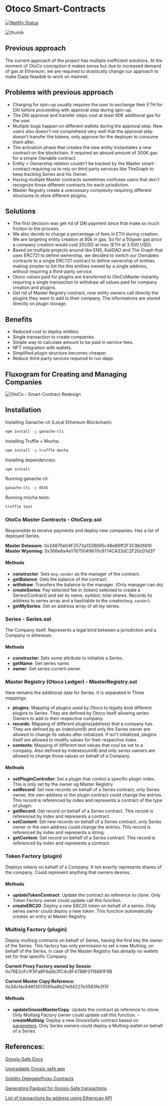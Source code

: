 # Otoco Smart-Contracts

[![Netlify Status](https://api.netlify.com/api/v1/badges/9d93e4b2-86e3-4bad-a5c4-dd1570f80680/deploy-status)](https://app.netlify.com/sites/upbeat-shaw-75fa27/deploys)

![thumb](https://user-images.githubusercontent.com/13040410/102030750-b10ef880-3d92-11eb-9041-edc18c9249ae.png)

## Previous approach

The current approach of the project has multiple inefficient solutions.
At the moment of OtoCo conception it makes sense but due to increased demand of gas at Ethereum, we are required to drastically change our approach to make Dapp feasible to work on mainnet.

## Problems with previous approach

- Charging for spin-up usually requires the user to exchange their ETH for DAI before proceeding with approval step during spin-up.
- The DAI approval and transfer steps cost at least 90K additional gas for the user.
- Multiple bugs happen on different wallets during the approval step. New users also doesn't not comprehend very well that the approval step doesn't transfer the tokens, only approve for the deployer to consume them after. 
- The activation phase that creates the new entity instantiates a new contract on the blockchain. It required an absurd amount of 300K gas for a simple Ownable contract.
- Entity > Ownership relation couldn't be tracked by the Master smart-contract requiring us to rely on third party services like TheGraph to keep tracking Series and his Owner.
- Having multiple Master contracts sometimes confuses users that don't recognize those different contracts for each jurisdiction.
- Master Registry create a unecessary complexity requiring different structures to store different plugins.

## Solutions

- The first decision was get rid of DAI payment since that make so much friction to the process.
- We also decide to charge a percentage of fees in ETH during creation. We are targeting entity creation at 80k in gas. So for a 50gwei gas price a company creation would cost 20USD at max (ETH at 3.500 USD).
- Based on multiple projects around like ENS, KaliDAO and The Graph that uses ERC721 to define ownership, we decided to switch our Ownables contracts to a single ERC721 contract to define ownership of entities making simpler to list the this entities owned by a single address, without requiring a third-party service.
- Otoco values paid for plugins are transferred to OtoCoMaster instantly requiring a single transaction to withdraw all values paid for company creation and plugins.
- Get rid of Master Registry contract, now entity owners call directly the plugins they want to add to their company. The informations are stored directly on plugin storage.

## Benefits

- Reduced cost to deploy entities.
- Single transaction to create companies.
- Simple way to calculate amount to be paid in service fees.
- NFT integration with wallets.
- Simplified plugin structure becomes cheaper.
- Reduce third-party sevices required to run dapp.

## Fluxogram for Creating and Managing Companies

![OtoCo - Smart-Contract Redesign](https://user-images.githubusercontent.com/13040410/162817394-d8607038-9fc7-471e-b7b7-d88947f1657e.png)

## Installation

Installing Ganache-cli (Local Ethereum Blockchain):

```sh
npm install -g ganache-cli
```

Installing Truffle + Mocha:

```sh
npm install -g truffle mocha
```

Installing dependencies:

```sh
npm install
```

Running ganache cli:

```sh
ganache-cli -p 8545
```

Running mocha tests:

```sh
truffle test
```


### OtoCo Master Contracts - OtoCorp.sol

Responsible to receive payments and deploy new companies. Has a list of deployed Series.

**Master Delaware**: 0x24870e04F2573a132B695c48eB9ff2F3C8b0f410
**Master Wyoming**: 0x366e6a4e17875049670c9714CA33dC2F20cD1d37

#### Methods
- **constructor**: Sets `msg.sender` as the manager of the contract.
- **getBalance**: Gets the balance of the contract.
- **withdraw**: Transfers the balance to the manager. (Only manager can do)
- **createSeries**: Pay selected fee in (token) selected to create a Series(Contract) and set its name, symbol, total shares. Records its address to series array and a hashtable to the creator(`msg.sender`).
- **getMySeries**: Get an address array of all my series.


### Series - Series.sol
The Company itself. Represents a legal bind between a jurisdiction and a Company in ethereum.

#### Methods
- **constructor**: Sets some attribute to initialize a Series.
- **getName**: Get series name.
- **owner**: Get series current owner.

### Master Registry (Otoco Ledger) - MasterRegistry.sol
Here remains the additional data for Series. It is separated in Three mappings:

- **plugins**: Mapping of plugins used by Otoco to legally bind different plugins to Series. They are defined by Otoco itself allowing series Owners to add to their respective company.
- **records**: Mapping of different plugins(address) that a company has. They are defined by an Index(uint8) and only the Series owner are allowed to change its values after initialized. If isn't initialized, plugins itself are allowed to modify values for their respective index.
- **contents**: Mapping of different text values that coul be set to a company. Also defined by Indexes(uint8) and only series owners are allowed to change those values on behalf of a Company.

#### Methods

- **setPluginController**: Set a plugin that control a specific plugin index. This is only set by the owner og Master Registry.
- **setRecord**: Set new records on behalf of a Series contract, only Series owner, the own address or the plugin contract could change the entries. This record is referenced by index and represents a contract of the type of plugin.
- **getRecord**: Get record on behalf of a Series contract. This record is referenced by index and represents a contract.
- **setContent**: Set new records on behalf of a Series contract, only Series owner or the own address could change the entries. This record is referenced by index and represents a string.
- **getContent**: Get record on behalf of a Series contract. This record is referenced by index and represents a contract.

### Token Factory (plugin)
Deploys tokens on behalf of a Company. It not exactly represents shares of the company. Could represent anything that owners desires.

#### Methods

- **updateTokenContract**: Update the contract as reference to clone. Only Token Factory owner could update call this function.
- **createERC20**: Deploy a new ERC20 token on behalf of a series. Only series owner could deploy a new token. This function automatically creates an entry at Master Registry.

### Multisig Factory (plugin)
Deploy multisig contracts on behalf of Series, having the first key the owner of the Series. This factory has only permission to set a new Multisig, on behalf of the Series, in case of the Master Registry has already no wallets set for that specific Company.

**Current Proxy Factory owned by Gnosis**: 0x76E2cFc1F5Fa8F6a5b3fC4c8F4788F0116861F9B

**Current Master Copy Reference**: 0x34cfac646f301356faa8b21e94227e3583fe3f5f

#### Methods

- **updateGnosisMasterCopy**: Update the contract as reference to clone. Only Multisig Factory owner could update call this function.
-**createMultisig**: Deploy a new GnosisSafe contract based on [parameters](https://docs.gnosis.io/safe/docs/contracts_deployment/). Only Series owners could deploy a Multisig wallet on behalf of a Series.

## References:

[Gnosis-Safe Docs](https://gnosis-safe.readthedocs.io/_/downloads/en/v1.0.0/pdf/)

[Upgradable Gnosis-safe app](https://docs.openzeppelin.com/contracts/3.x/upgradeable)

[Solidity DelegateProxy Contracts](https://blog.gnosis.pm/solidity-delegateproxy-contracts-e09957d0f201)

[Generating Payload for Gnosis-Safe transactions](https://ethereum.stackexchange.com/questions/82981/how-to-generate-data-payload-for-a-smart-contract-transaction-programmatically)

[List of transactions by address using Etherscan API](http://api.etherscan.io/api?module=account&action=tokentx&address=0x9f7dd5ea934d188a599567ee104e97fa46cb4496&startblock=0&endblock=999999999&sort=asc&apikey=YourApiKeyToken)